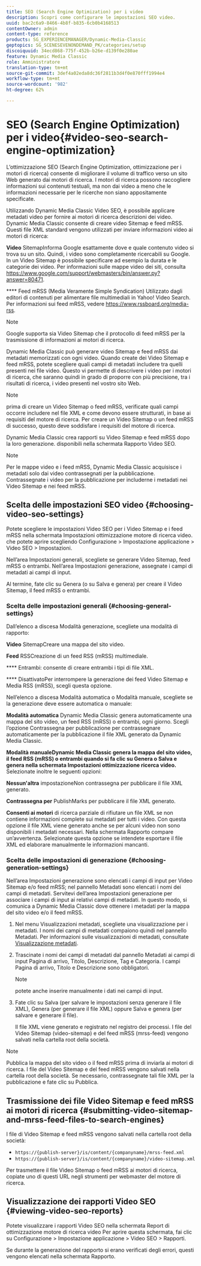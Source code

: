 ```yaml
---
title: SEO (Search Engine Optimization) per i video
description: Scopri come configurare le impostazioni SEO video.
uuid: bac2c6a9-8466-4b8f-b835-6cb0b4168513
contentOwner: admin
content-type: reference
products: SG_EXPERIENCEMANAGER/Dynamic-Media-Classic
geptopics: SG_SCENESEVENONDEMAND_PK/categories/setup
discoiquuid: 34ecd868-775f-452b-b26e-d139f0e280ae
feature: Dynamic Media Classic
role: Amministratore
translation-type: tm+mt
source-git-commit: 3def4a02eda8dc36f2811b3d4f0e870fff1994e4
workflow-type: tm+mt
source-wordcount: '982'
ht-degree: 62%

---
```



# SEO (Search Engine Optimization) per i video{#video-seo-search-engine-optimization}

L’ottimizzazione SEO (Search Engine Optimization, ottimizzazione per i motori di ricerca) consente di migliorare il volume di traffico verso un sito Web generato dai motori di ricerca. I motori di ricerca possono raccogliere informazioni sui contenuti testuali, ma non dai video a meno che le informazioni necessarie per le ricerche non siano appositamente specificate.

Utilizzando Dynamic Media Classic Video SEO, è possibile applicare metadati video per fornire ai motori di ricerca descrizioni dei video. Dynamic Media Classic consente di creare video Sitemap e feed mRSS. Questi file XML standard vengono utilizzati per inviare informazioni video ai motori di ricerca:

**Video** SitemapInforma Google esattamente dove e quale contenuto video si trova su un sito. Quindi, i video sono completamente ricercabili su Google. In un Video Sitemap è possibile specificare ad esempio la durata e le categorie dei video. Per informazioni sulle mappe video dei siti, consulta https://www.google.com/support/webmasters/bin/answer.py?answer=80471.

**** Feed mRSS (Media Veramente Simple Syndication) Utilizzato dagli editori di contenuti per alimentare file multimediali in Yahoo! Video Search. Per informazioni sui feed mRSS, vedere https://www.rssboard.org/media-rss.

>[!NOTE]
>
>Google supporta sia Video Sitemap che il protocollo di feed mRSS per la trasmissione di informazioni ai motori di ricerca.

Dynamic Media Classic può generare video Sitemap e feed mRSS dai metadati memorizzati con ogni video. Quando create dei Video Sitemap e feed mRSS, potete scegliere quali campi di metadati includere tra quelli presenti nei file video. Questo vi permette di descrivere i video per i motori di ricerca, che saranno quindi in grado di proporre con più precisione, tra i risultati di ricerca, i video presenti nel vostro sito Web.

>[!NOTE]
>
>prima di creare un Video Sitemap o feed mRSS, verificate quali campi occorre includere nel file XML e come devono essere strutturati, in base ai requisiti del motore di ricerca. Per creare un Video Sitemap o un feed mRSS di successo, questo deve soddisfare i requisiti del motore di ricerca.

Dynamic Media Classic crea rapporti su Video Sitemap e feed mRSS dopo la loro generazione. disponibili nella schermata Rapporto Video SEO.

>[!NOTE]
>
>Per le mappe video e i feed mRSS, Dynamic Media Classic acquisisce i metadati solo dai video contrassegnati per la pubblicazione. Contrassegnate i video per la pubblicazione per includerne i metadati nei Video Sitemap e nei feed mRSS.

## Scelta delle impostazioni SEO video {#choosing-video-seo-settings}

Potete scegliere le impostazioni Video SEO per i Video Sitemap e i feed mRSS nella schermata Impostazioni ottimizzazione motore di ricerca video. che potete aprire scegliendo Configurazione > Impostazione applicazione > Video SEO > Impostazioni.

Nell’area Impostazioni generali, scegliete se generare Video Sitemap, feed mRSS o entrambi. Nell’area Impostazioni generazione, assegnate i campi di metadati ai campi di input.

Al termine, fate clic su Genera (o su Salva e genera) per creare il Video Sitemap, il feed mRSS o entrambi.

### Scelta delle impostazioni generali  {#choosing-general-settings}

Dall’elenco a discesa Modalità generazione, scegliete una modalità di rapporto:

**Video** SitemapCreare una mappa del sito video.

**Feed** RSSCreazione di un feed RSS (mRSS) multimediale.

**** Entrambi: consente di creare entrambi i tipi di file XML.

**** DisattivatoPer interrompere la generazione dei feed Video Sitemap e Media RSS (mRSS), scegli questa opzione.

Nell’elenco a discesa Modalità automatica o Modalità manuale, scegliete se la generazione deve essere automatica o manuale:

**Modalità automatica** Dynamic Media Classic genera automaticamente una mappa del sito video, un feed RSS (mRSS) o entrambi, ogni giorno. Scegli l’opzione Contrassegna per pubblicazione per contrassegnare automaticamente per la pubblicazione il file XML generato da Dynamic Media Classic.

**Modalità manualeDynamic Media Classic genera la mappa del sito video, il feed RSS (mRSS) o entrambi quando si fa clic su Genera o Salva e genera nella schermata Impostazioni ottimizzazione ricerca video.** Selezionate inoltre le seguenti opzioni:

**Nessun&#39;altra** impostazioneNon contrassegna per pubblicare il file XML generato.

**Contrassegna per** PublishMarks per pubblicare il file XML generato.

**Consenti ai motori** di ricerca parziale di rifiutare un file XML se non contiene informazioni complete sui metadati per tutti i video. Con questa opzione il file XML viene generato anche se per alcuni video non sono disponibili i metadati necessari. Nella schermata Rapporto compare un’avvertenza. Selezionate questa opzione se intendete esportare il file XML ed elaborare manualmente le informazioni mancanti.

### Scelta delle impostazioni di generazione  {#choosing-generation-settings}

Nell’area Impostazioni generazione sono elencati i campi di input per Video Sitemap e/o feed mRSS; nel pannello Metadati sono elencati i nomi dei campi di metadati. Servitevi dell’area Impostazioni generazione per associare i campi di input ai relativi campi di metadati. In questo modo, si comunica a Dynamic Media Classic dove ottenere i metadati per la mappa del sito video e/o il feed mRSS.

1. Nel menu Visualizzazioni metadati, scegliete una visualizzazione per i metadati. I nomi dei campi di metadati compaiono quindi nel pannello Metadati. Per informazioni sulle visualizzazioni di metadati, consultate [Visualizzazione metadati](application-setup.md#metadata_views).
1. Trascinate i nomi dei campi di metadati dal pannello Metadati ai campi di input Pagina di arrivo, Titolo, Descrizione, Tag e Categoria. I campi Pagina di arrivo, Titolo e Descrizione sono obbligatori.

   >[!NOTE]
   >
   >potete anche inserire manualmente i dati nei campi di input.

1. Fate clic su Salva (per salvare le impostazioni senza generare il file XML), Genera (per generare il file XML) oppure Salva e genera (per salvare e generare il file).

   Il file XML viene generato e registrato nel registro dei processi. I file del Video Sitemap (video-sitemap) e del feed mRSS (mrss-feed) vengono salvati nella cartella root della società.

>[!NOTE]
>
>Pubblica la mappa del sito video o il feed mRSS prima di inviarla ai motori di ricerca. I file del Video Sitemap e del feed mRSS vengono salvati nella cartella root della società. Se necessario, contrassegnate tali file XML per la pubblicazione e fate clic su Pubblica.

## Trasmissione dei file Video Sitemap e feed mRSS ai motori di ricerca  {#submitting-video-sitemap-and-mrss-feed-files-to-search-engines}

I file di Video Sitemap e feed mRSS vengono salvati nella cartella root della società:

* `https://{publish-server}/is/content/{companyname}/mrss-feed.xml`
* `https://{publish-server}/is/content/{companyname}/video-sitemap.xml`

Per trasmettere il file Video Sitemap o feed mRSS ai motori di ricerca, copiate uno di questi URL negli strumenti per webmaster del motore di ricerca.

## Visualizzazione dei rapporti Video SEO  {#viewing-video-seo-reports}

Potete visualizzare i rapporti Video SEO nella schermata Report di ottimizzazione motore di ricerca video Per aprire questa schermata, fai clic su Configurazione > Impostazione applicazione > Video SEO > Rapporti.

Se durante la generazione del rapporto si erano verificati degli errori, questi vengono elencati nella schermata Rapporto.
